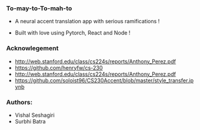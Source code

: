 ### To-may-to-To-mah-to

- A neural accent translation app with serious ramifications !

- Built with love using Pytorch, React and Node !

### Acknowlegement
- http://web.stanford.edu/class/cs224s/reports/Anthony_Perez.pdf
- https://github.com/henryfw/cs-230
- http://web.stanford.edu/class/cs224s/reports/Anthony_Perez.pdf
- https://github.com/soloist96/CS230Accent/blob/master/style_transfer.ipynb

### Authors:
- Vishal Seshagiri
- Surbhi Batra
